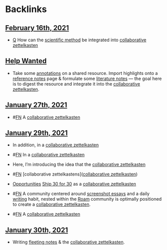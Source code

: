 
# Backlinks
## [February 16th, 2021](<February 16th, 2021.md>)
- [Q](<Q.md>) How can the [scientific method](<scientific method.md>) be integrated into [collaborative zettelkasten](<collaborative zettelkasten.md>)

## [Help Wanted](<Help Wanted.md>)
- Take some [annotations](<annotations.md>) on a shared resource. Import highlights onto a [reference notes](<reference notes.md>) page & formulate some [literature notes](<literature notes.md>) — the goal here is to digest the resource and integrate it into the [collaborative zettelkasten](<collaborative zettelkasten.md>).

## [January 27th, 2021](<January 27th, 2021.md>)
- #[FN](<FN.md>) A [collaborative zettelkasten](<collaborative zettelkasten.md>)

## [January 29th, 2021](<January 29th, 2021.md>)
- In addition, in a [collaborative zettelkasten](<collaborative zettelkasten.md>)

- #[FN](<FN.md>) In a [collaborative zettelkasten](<collaborative zettelkasten.md>)

- Here, I’m introducing the idea that the [collaborative zettelkasten](<collaborative zettelkasten.md>)

- #[FN](<FN.md>) [collaborative zettelkastens]([collaborative zettelkasten](<collaborative zettelkasten.md>))

- [Opportunities](<Opportunities.md>) [Ship 30 for 30](<Ship 30 for 30.md>) as a [collaborative zettelkasten](<collaborative zettelkasten.md>)

- #[FN](<FN.md>) A community centered around [screenshot essays](<screenshot essays.md>) and a daily [writing](<writing.md>) habit, nested within the [Roam](<Roam.md>) community is optimally positioned to create a [collaborative zettelkasten](<collaborative zettelkasten.md>).

- #[FN](<FN.md>) A [collaborative zettelkasten](<collaborative zettelkasten.md>)

## [January 30th, 2021](<January 30th, 2021.md>)
- Writing [fleeting notes](<fleeting notes.md>) & the [collaborative zettelkasten](<collaborative zettelkasten.md>).

